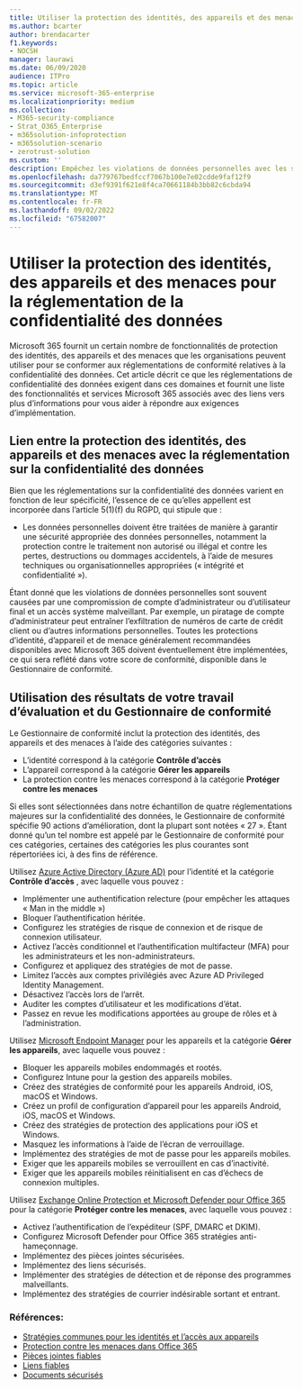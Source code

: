 ```yaml
---
title: Utiliser la protection des identités, des appareils et des menaces pour la réglementation de la confidentialité des données
ms.author: bcarter
author: brendacarter
f1.keywords:
- NOCSH
manager: laurawi
ms.date: 06/09/2020
audience: ITPro
ms.topic: article
ms.service: microsoft-365-enterprise
ms.localizationpriority: medium
ms.collection:
- M365-security-compliance
- Strat_O365_Enterprise
- m365solution-infoprotection
- m365solution-scenario
- zerotrust-solution
ms.custom: ''
description: Empêchez les violations de données personnelles avec les services d’identité, d’appareil et de protection contre les menaces de Microsoft 365.
ms.openlocfilehash: da779767bedfccf7067b100e7e02cdde9faf12f9
ms.sourcegitcommit: d3ef9391f621e8f4ca70661184b3bb82c6cbda94
ms.translationtype: MT
ms.contentlocale: fr-FR
ms.lasthandoff: 09/02/2022
ms.locfileid: "67582007"
---
```

# <a name="use-identity-device-and-threat-protection-for-data-privacy-regulation"></a>Utiliser la protection des identités, des appareils et des menaces pour la réglementation de la confidentialité des données

Microsoft 365 fournit un certain nombre de fonctionnalités de protection des identités, des appareils et des menaces que les organisations peuvent utiliser pour se conformer aux réglementations de conformité relatives à la confidentialité des données. Cet article décrit ce que les réglementations de confidentialité des données exigent dans ces domaines et fournit une liste des fonctionnalités et services Microsoft 365 associés avec des liens vers plus d’informations pour vous aider à répondre aux exigences d’implémentation.

## <a name="how-identity-device-and-threat-protection-relate-to-data-privacy-regulation"></a>Lien entre la protection des identités, des appareils et des menaces avec la réglementation sur la confidentialité des données

Bien que les réglementations sur la confidentialité des données varient en fonction de leur spécificité, l’essence de ce qu’elles appellent est incorporée dans l’article 5(1)(f) du RGPD, qui stipule que :

- Les données personnelles doivent être traitées de manière à garantir une sécurité appropriée des données personnelles, notamment la protection contre le traitement non autorisé ou illégal et contre les pertes, destructions ou dommages accidentels, à l’aide de mesures techniques ou organisationnelles appropriées (« intégrité et confidentialité »).

Étant donné que les violations de données personnelles sont souvent causées par une compromission de compte d’administrateur ou d’utilisateur final et un accès système malveillant. Par exemple, un piratage de compte d’administrateur peut entraîner l’exfiltration de numéros de carte de crédit client ou d’autres informations personnelles. Toutes les protections d’identité, d’appareil et de menace généralement recommandées disponibles avec Microsoft 365 doivent éventuellement être implémentées, ce qui sera reflété dans votre score de conformité, disponible dans le Gestionnaire de conformité.

## <a name="using-the-results-of-your-assessment-work-and-compliance-manager"></a>Utilisation des résultats de votre travail d’évaluation et du Gestionnaire de conformité

Le Gestionnaire de conformité inclut la protection des identités, des appareils et des menaces à l’aide des catégories suivantes :

- L’identité correspond à la catégorie **Contrôle d’accès**
- L’appareil correspond à la catégorie **Gérer les appareils**
- La protection contre les menaces correspond à la catégorie **Protéger contre les menaces**
 
Si elles sont sélectionnées dans notre échantillon de quatre réglementations majeures sur la confidentialité des données, le Gestionnaire de conformité spécifie 90 actions d’amélioration, dont la plupart sont notées « 27 ». Étant donné qu’un tel nombre est appelé par le Gestionnaire de conformité pour ces catégories, certaines des catégories les plus courantes sont répertoriées ici, à des fins de référence.

Utilisez [Azure Active Directory (Azure AD)](https://azure.microsoft.com/services/active-directory/) pour l’identité et la catégorie **Contrôle d’accès** , avec laquelle vous pouvez :

- Implémenter une authentification relecture (pour empêcher les attaques « Man in the middle »)
- Bloquer l’authentification héritée.
- Configurez les stratégies de risque de connexion et de risque de connexion utilisateur.
- Activez l’accès conditionnel et l’authentification multifacteur (MFA) pour les administrateurs et les non-administrateurs.
- Configurez et appliquez des stratégies de mot de passe.
- Limitez l’accès aux comptes privilégiés avec Azure AD Privileged Identity Management.
- Désactivez l’accès lors de l’arrêt.
- Auditer les comptes d’utilisateur et les modifications d’état.
- Passez en revue les modifications apportées au groupe de rôles et à l’administration.

Utilisez [Microsoft Endpoint Manager](https://www.microsoft.com/microsoft-365/microsoft-endpoint-manager) pour les appareils et la catégorie **Gérer les appareils**, avec laquelle vous pouvez :

- Bloquer les appareils mobiles endommagés et rootés.
- Configurez Intune pour la gestion des appareils mobiles.
- Créez des stratégies de conformité pour les appareils Android, iOS, macOS et Windows.
- Créez un profil de configuration d’appareil pour les appareils Android, iOS, macOS et Windows.
- Créez des stratégies de protection des applications pour iOS et Windows.
- Masquez les informations à l’aide de l’écran de verrouillage.
- Implémentez des stratégies de mot de passe pour les appareils mobiles.
- Exiger que les appareils mobiles se verrouillent en cas d’inactivité.
- Exiger que les appareils mobiles réinitialisent en cas d’échecs de connexion multiples.

Utilisez [Exchange Online Protection et Microsoft Defender pour Office 365](../security/office-365-security/defender-for-office-365.md) pour la catégorie **Protéger contre les menaces**, avec laquelle vous pouvez :

- Activez l’authentification de l’expéditeur (SPF, DMARC et DKIM).
- Configurez Microsoft Defender pour Office 365 stratégies anti-hameçonnage.
- Implémentez des pièces jointes sécurisées.
- Implémentez des liens sécurisés.
- Implémenter des stratégies de détection et de réponse des programmes malveillants.
- Implémentez des stratégies de courrier indésirable sortant et entrant.

### <a name="references"></a>Références:

- [Stratégies communes pour les identités et l’accès aux appareils](../security/office-365-security/identity-access-policies.md)
- [Protection contre les menaces dans Office 365](https://support.office.com/article/protect-against-threats-in-office-365-b10023f6-f30f-45d3-b3ad-b71aa4aa0d58)
- [Pièces jointes fiables](../security/office-365-security/safe-attachments.md)
- [Liens fiables](../security/office-365-security/safe-links.md)
- [Documents sécurisés](../security/office-365-security/safe-docs.md)
